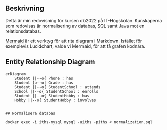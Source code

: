 ## Beskrivning

Detta är min redovisning för kursen db2022 på IT-Högskolan. Kunskaperna som redovisas är normalisering av databas, SQL samt Java mot en relationsdatabas.

[Mermaid](https://mermaid-js.github.io/mermaid/#/entityRelationshipDiagram) är ett verktyg för att rita diagram i Markdown. Istället för exemplevis Lucidchart, valde vi Mermaid, för att få grafen kodnära.


## Entity Relationship Diagram

```mermaid
erDiagram
    Student ||--o{ Phone : has
    Student }o--o| Grade : has
    Student ||--o{ StudentSchool : attends
    School ||--o{ StudentSchool : enrolls
    Student ||--o{ StudentHobby : has
    Hobby ||--o{ StudentHobby : involves


## Normalisera databas

docker exec -i iths-mysql mysql -uiths -piths < normalization.sql
